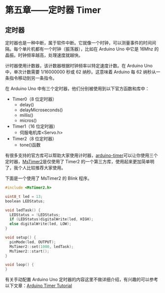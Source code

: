 # 第五章——定时器 Timer

## 定时器

定时器也是一种中断，属于软件中断。它就像一个时钟，可以测量事件的时间间隔。每个单片机都有一个时钟（振荡器），比如在 Arduino Uno 中它是 16Mhz 的晶振。时钟频率越高，处理速度就越快。

计时器使用计数器，该计数器根据时钟频率以特定速度计数。在 Arduino Uno 中，单次计数需要 1/16000000 秒或 62 纳秒。这意味着 Arduino 每 62 纳秒从一条指令移动到另一条指令。

在 Arduino Uno 中有三个定时器，他们分别被使用到以下官方函数和库中：

- Timer0（8 位定时器）
  - delay()
  - delayMicroseconds()
  - millis()
  - micros()
- Timer1（16 位定时器）
  - 伺服电机库<Servo.h>
- Timer2（8 位定时器）
  - tone()函数

有很多支持的官方库可以帮助大家使用计时器，[arduino-timer](https://github.com/contrem/arduino-timer)可以让你使用三个定时器，[MsTimer2](https://playground.arduino.cc/Main/MsTimer2/)是仅使用了 Timer2 的一个第三方库，使用起来更加简单明了，我个人比较推荐大家使用。

下面是一个使用了 MsTimer2 的 Blink 程序。

```cpp
#include <MsTimer2.h>

uint8_t led = 13;
boolean LEDStatus;

void ledTask() {
  LEDStatus = !LEDStatus;
  if (LEDStatus)digitalWrite(led, HIGH);
  else digitalWrite(led, LOW);
}

void setup() {
  pinMode(led, OUTPUT);
  MsTimer2::set(1000, ledTask);
  MsTimer2::start();
}

void loop() {
}
```

有关手动配置 Arduino Uno 定时器的内容这里不做详细介绍，有兴趣的可以参考以下文章：[Arduino Timer Tutorial](https://circuitdigest.com/microcontroller-projects/arduino-timer-tutorial)
